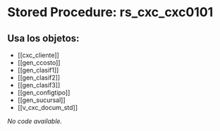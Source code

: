 # Stored Procedure: rs_cxc_cxc0101

## Usa los objetos:
- [[cxc_cliente]]
- [[gen_ccosto]]
- [[gen_clasif1]]
- [[gen_clasif2]]
- [[gen_clasif3]]
- [[gen_configtipo]]
- [[gen_sucursal]]
- [[v_cxc_docum_std]]

*No code available.*

